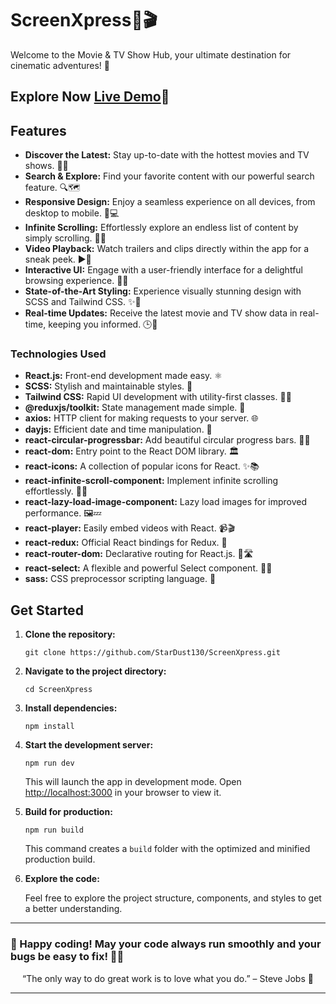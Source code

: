 
# ScreenXpress🍿🎬

Welcome to the Movie & TV Show Hub, your ultimate destination for cinematic adventures! 🎉

 ## Explore Now [Live Demo](https://screen-xpress.vercel.app)🚀

## Features



- **Discover the Latest:** Stay up-to-date with the hottest movies and TV shows. 🌟🔥
- **Search & Explore:** Find your favorite content with our powerful search feature. 🔍🗺️
- **Responsive Design:** Enjoy a seamless experience on all devices, from desktop to mobile. 📱💻
- **Infinite Scrolling:** Effortlessly explore an endless list of content by simply scrolling. 🔄🔥
- **Video Playback:** Watch trailers and clips directly within the app for a sneak peek. ▶️🍿
- **Interactive UI:** Engage with a user-friendly interface for a delightful browsing experience. 🎨👀
- **State-of-the-Art Styling:** Experience visually stunning design with SCSS and Tailwind CSS. ✨🎨
- **Real-time Updates:** Receive the latest movie and TV show data in real-time, keeping you informed. 🕒📡


### Technologies Used

- **React.js:** Front-end development made easy. ⚛️
- **SCSS:** Stylish and maintainable styles. 🎨
- **Tailwind CSS:** Rapid UI development with utility-first classes. 🚀🎨
- **@reduxjs/toolkit:** State management made simple. 🔄
- **axios:** HTTP client for making requests to your server. 🌐
- **dayjs:** Efficient date and time manipulation. 📅
- **react-circular-progressbar:** Add beautiful circular progress bars. 🔄🌈
- **react-dom:** Entry point to the React DOM library. 🏛️
- **react-icons:** A collection of popular icons for React. ✨📚
- **react-infinite-scroll-component:** Implement infinite scrolling effortlessly. 🔄🔁
- **react-lazy-load-image-component:** Lazy load images for improved performance. 🖼️💤
- **react-player:** Easily embed videos with React. 📹🎬
- **react-redux:** Official React bindings for Redux. 🔄
- **react-router-dom:** Declarative routing for React.js. 🔄🛣️
- **react-select:** A flexible and powerful Select component. 🎯🔄
- **sass:** CSS preprocessor scripting language. 🎨
  
## Get Started

<ol>
  <li>
    <strong>Clone the repository:</strong>
    <pre><code>git clone https://github.com/StarDust130/ScreenXpress.git</code></pre>
  </li>
  <li>
    <strong>Navigate to the project directory:</strong>
    <pre><code>cd ScreenXpress</code></pre>
  </li>
  <li>
    <strong>Install dependencies:</strong>
    <pre><code>npm install</code></pre>
  </li>
  <li>
    <strong>Start the development server:</strong>
    <pre><code>npm run dev</code></pre>
    <p>This will launch the app in development mode. Open <a href="http://localhost:3000">http://localhost:3000</a> in your browser to view it.</p>
  </li>
  <li>
    <strong>Build for production:</strong>
    <pre><code>npm run build</code></pre>
    <p>This command creates a <code>build</code> folder with the optimized and minified production build.</p>
  </li>
  <li>
    <strong>Explore the code:</strong>
    <p>Feel free to explore the project structure, components, and styles to get a better understanding.</p>
  </li>
</ol>


<hr>


### 🚀 Happy coding! May your code always run smoothly and your bugs be easy to fix! 🎉✨
  <p align="center">“The only way to do great work is to love what you do.” – Steve Jobs 🌟</p>


  <hr>



